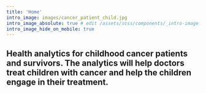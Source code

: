 ```yaml
---
title: 'Home'
intro_image: images/cancer_patient_child.jpg
intro_image_absolute: true # edit /assets/scss/components/_intro-image.scss for full control
intro_image_hide_on_mobile: true
---
```


## Health analytics for childhood cancer patients and survivors. The analytics will help doctors treat children with cancer and help the children engage in their treatment.